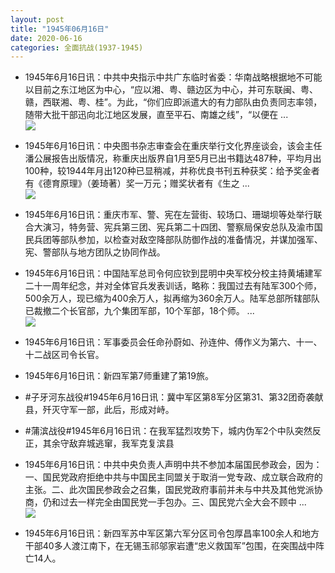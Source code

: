 ```yaml
---
layout: post
title: "1945年06月16日"
date: 2020-06-16
categories: 全面抗战(1937-1945)
---
```


<meta name="referrer" content="no-referrer" />

- 1945年6月16日讯：中共中央指示中共广东临时省委：华南战略根据地不可能以目前之东江地区为中心，“应以湘、粤、赣边区为中心，并可东联闽、粤、赣，西联湘、粤、桂”。为此，“你们应即派遣大的有力部队由负责同志率领，随带大批干部迅向北江地区发展，直至平石、南雄之线”，“以便在 ... <br/><img src="https://wx3.sinaimg.cn/large/aca367d8ly1gfuh9g6hkaj20c80ayglo.jpg" />

- 1945年6月16日讯：中央图书杂志审查会在重庆举行文化界座谈会，该会主任潘公展报告出版情况，称重庆出版界自1月至5月已出书籍达487种，平均月出100种，较1944年月出120种已显稍减，并称优良书刊五种获奖：给予奖金者有《德育原理》（姜琦著）奖一万元；赠奖状者有《生之 ... <br/><img src="https://wx3.sinaimg.cn/large/aca367d8ly1gfufilvnnvj20c80ayq31.jpg" />

- 1945年6月16日讯：重庆市军、警、宪在左营街、较场口、珊瑚坝等处举行联合大演习，特务营、宪兵第三团、宪兵第二十四团、警察局保安总队及渝市国民兵团等部队参加，以检查对敌空降部队防御作战的准备情况，并谋加强军、宪、警部队与地方团队之协同作战。 

- 1945年6月16日讯：中国陆军总司令何应钦到昆明中央军校分校主持黄埔建军二十一周年纪念，并对全体官兵发表训话，略称：我国过去有陆军300个师，500余万人，现已缩为400余万人，拟再缩为360余万人。陆军总部所辖部队已裁撤二个长官部，九个集团军部，10个军部，18个师。 ... <br/><img src="https://wx2.sinaimg.cn/large/aca367d8ly1gfuc1yfb5nj20c80ayjrj.jpg" />

- 1945年6月16日讯：军事委员会任命孙蔚如、孙连仲、傅作义为第六、十一、十二战区司令长官。 

- 1945年6月16日讯：新四军第7师重建了第19旅。 

- #子牙河东战役#1945年6月16日讯：冀中军区第8军分区第31、第32团奇袭献县，歼灭守军一部，此后，形成对峙。 

- #蒲滨战役#1945年6月16日讯：在我军猛烈攻势下，城内伪军2个中队突然反正，其余守敌弃城逃窜，我军克复滨县 

- 1945年6月16日讯：中共中央负责人声明中共不参加本届国民参政会，因为：一、国民党政府拒绝中共与中国民主同盟关于取消一党专政、成立联合政府的主张。二、此次国民参政会之召集，国民党政府事前并未与中共及其他党派协商，仍和过去一样完全由国民党一手包办。三、国民党六全大会不顾中 ... <br/><img src="https://wx4.sinaimg.cn/large/aca367d8ly1gfty50mle8j20c80bxt8u.jpg" />

- 1945年6月16日讯：新四军苏中军区第六军分区司令包厚昌率100余人和地方干部40多人渡江南下，在无锡玉祁邬家岩遭“忠义救国军”包围，在突围战中阵亡14人。 

